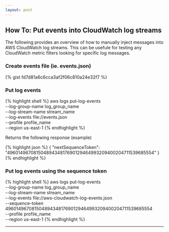 ```yaml
---
layout: post
---
```

## How To: Put events into CloudWatch log streams

The following provides an overview of how to manually inject messages into AWS CloudWatch log streams.  This can be usefule for testing any CloudWatch metric filters looking for specific log messages.

### Create events file (ie. events.json)

{% gist fd7d81a6c6cca3af2f06c810a24e32f7 %}

### Put log events

{% highlight shell %}
aws logs put-log-events \
--log-group-name log_group_name \
--log-stream-name stream_name \
--log-events file://events.json \
--profile profile_name \
--region us-east-1
{% endhighlight %}

Returns the following response (example)

{% highlight json %}
{
    "nextSequenceToken": "49601496708150489434817690129464993209400204711539685554"
}
{% endhighlight %}

### Put log events using the sequence token

{% highlight shell %}
aws logs put-log-events \
--log-group-name log_group_name \
--log-stream-name stream_name \
--log-events file://aws-cloudwatch-log-events.json \
--sequence-token 49601496708150489434817690129464993209400204711539685554 \
--profile profile_name \
--region us-east-1
{% endhighlight %}

---
[AWS CLI User Guide: Configuration and Credential File Settings]: https://docs.aws.amazon.com/cli/latest/userguide/cli-configure-files.html

[AWS CLI Command Reference: logs/put-log-events]: https://docs.aws.amazon.com/cli/latest/reference/logs/put-log-events.html